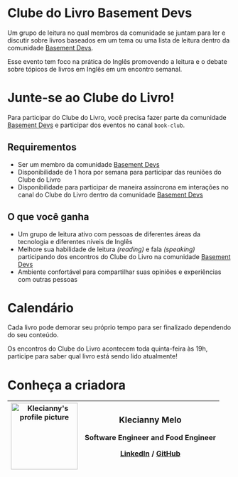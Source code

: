 # Clube do Livro Basement Devs
Um grupo de leitura no qual membros da comunidade se juntam para ler e discutir sobre livros baseados em um tema ou uma lista de leitura dentro da comunidade [Basement Devs](https://discord.gg/basementdevs).

Esse evento tem foco na prática do Inglês promovendo a leitura e o debate sobre tópicos de livros em Inglês em um encontro semanal. 

# Junte-se ao Clube do Livro!
Para participar do Clube do Livro, você precisa fazer parte da comunidade [Basement Devs](https://discord.gg/basementdevs) e participar dos eventos no canal `book-club`.

## Requirementos

- Ser um membro da comunidade [Basement Devs](https://discord.gg/basementdevs)
- Disponibilidade de 1 hora por semana para participar das reuniões do Clube do Livro
- Disponibilidade para participar de maneira assíncrona em interações no canal do Clube do Livro dentro da comunidade [Basement Devs](https://discord.gg/basementdevs)
  
## O que você ganha
- Um grupo de leitura ativo com pessoas de diferentes áreas da tecnologia e diferentes níveis de Inglês
- Melhore sua habilidade de leitura _(reading)_ e fala _(speaking)_ participando dos encontros do Clube do Livro na comunidade [Basement Devs](https://discord.gg/basementdevs)
- Ambiente confortável para compartilhar suas opiniões e experiências com outras pessoas

# Calendário
Cada livro pode demorar seu próprio tempo para ser finalizado dependendo do seu conteúdo.

Os encontros do Clube do Livro acontecem toda quinta-feira às 19h, participe para saber qual livro está sendo lido atualmente!

# Conheça a criadora
| <img src="https://github.com/basementdevs/basement-book-club/assets/99664161/9452914a-4ef2-46e0-ab85-80469afa8497" alt="Klecianny's profile picture" width="150"/> | <h3>Klecianny Melo</h3> <p>Software Engineer and Food Engineer</p> <a href="https://www.linkedin.com/in/kecbm/" target="_blank">LinkedIn</a> / <a href="https://github.com/Kecbm" target="_blank">GitHub</a> <h3> </h3> |
| --- | --- |
